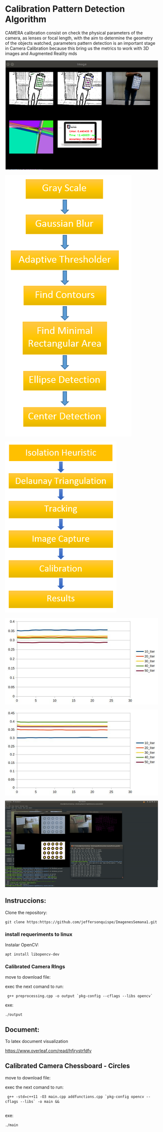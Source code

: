 # Calibration Pattern Detection Algorithm 
CAMERA calibration  consist  on  check  the
physical   parameters   of   the   camera,   as lenses or focal length, with the aim to determine
the geometry of the objects watched, parameters pattern detection is an important stage in Camera Calibration because this bring us the metrics to work with 3D images and Augmented Reality
mds

![Alt text](images/Fig2.png?raw=true "Title")


![Alt text](images/pipelining.png?raw=true "Title")


![Alt text](images/pipelining2.png?raw=true "Title")


![Alt text](images/rms-a.jpg?raw=true "Title")


![Alt text](images/rms-b.jpg?raw=true "Title")


![Alt text](images/ezgif.com-video-to-gif.gif?raw=true "Title")

## Instruccions:

Clone the repository:
```
git clone https:https://github.com/jeffersonquispe/ImagenesSemana1.git
``` 

### install requeriments to linux

Instalar OpenCV:

```
apt install libopencv-dev
```


### Calibrated Camera RIngs
move to download file:

exec the next comand to run:

```
 g++ preprocessing.cpp -o output `pkg-config --cflags --libs opencv`

```

exe:
```
./output
```
## Document:
To latex document visualization

https://www.overleaf.com/read/hfjrystrfdfv


## Calibrated Camera Chessboard -  Circles
move to download file:

exec the next comand to run:

```
 g++ -std=c++11 -O3 main.cpp addfunctions.cpp `pkg-config opencv --cflags --libs` -o main && 


```

exe:
```
./main
```
